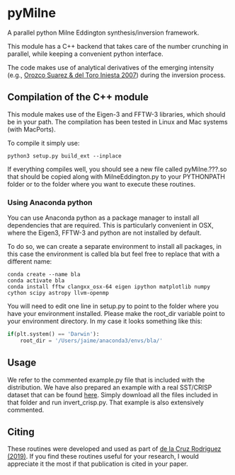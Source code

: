 # pyMilne
A parallel python Milne Eddington synthesis/inversion framework.

This module has a C++ backend that takes care of the number crunching in parallel,
while keeping a convenient python interface. 

The code makes use of analytical derivatives of the emerging intensity (e.g., [Orozco Suarez & del Toro Iniesta 2007](https://ui.adsabs.harvard.edu/abs/2007A%26A...462.1137O)) during the inversion process.

## Compilation of the C++ module
This module makes use of the Eigen-3 and FFTW-3 
libraries, which should be in your path. The compilation has been tested
in Linux and Mac systems (with MacPorts).

To compile it simply use:
```
python3 setup.py build_ext --inplace
```

If everything compiles well, you should see a new file called pyMilne.???.so
that should be copied along with MilneEddington.py to your PYTHONPATH folder or
to the folder where you want to execute these routines.

### Using Anaconda python
You can use Anaconda python as a package manager to install all dependencies that are required.
This is particularly convenient in OSX, where the Eigen3, FFTW-3 and python are not installed by default.

To do so, we can create a separate environment to install all packages, in this case the environment is called bla but feel free to replace that with a different name:
```
conda create --name bla
conda activate bla
conda install fftw clangxx_osx-64 eigen ipython matplotlib numpy cython scipy astropy llvm-openmp

```
You will need to edit one line in setup.py to point to the folder where you have your environment installed. Please make the root_dir variable point to your environment directory. In my case it looks something like this:
```python
if(plt.system() == 'Darwin'):
    root_dir = '/Users/jaime/anaconda3/envs/bla/'
```


## Usage
We refer to the commented example.py file that is included with the distribution.
We have also prepared an example with a real SST/CRISP dataset that can be found [here](https://dubshen.astro.su.se/~jaime/crisp_data/). Simply download all the files included in that folder and run invert_crisp.py. That example is also extensively commented.

## Citing
These routines were developed and used as part of [de la Cruz Rodriguez (2019)](https://ui.adsabs.harvard.edu/abs/2019A%26A...631A.153D/abstract). If you find these routines useful for your research, I would appreciate it the most if that publication is cited in your paper.
